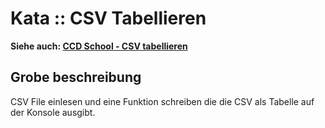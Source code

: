# Kata :: CSV Tabellieren


**Siehe auch: [CCD School - CSV tabellieren](https://ccd-school.de/coding-dojo/function-katas/csv-tabellieren/)**


## Grobe beschreibung

CSV File einlesen und eine Funktion schreiben die die CSV als Tabelle auf der Konsole ausgibt.

